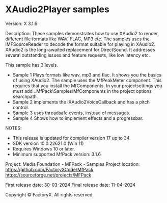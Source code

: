 # XAudio2Player samples

Version: X 3.1.6

Description:
  These samples demonstrates how to use XAudio2 to render different file formats like WAV, FLAC, MP3 etc.
  The samples uses the IMFSourceReader to decode the format suitable for playing in XAudio2.
  XAudio2 is the long-awaited replacement for DirectSound. It addresses several outstanding issues and feature requests, like
  low latency etc.
  
This sample has 3 levels.
  - Sample 1 Plays formats like wav, mp3 and flac. It shows you the basics of using XAudio2.
    The sample uses the MfPeakMeter component. This requires that you install the MfComponents.
    In your projectsettings you must add ..MfPack\Samples\MfComponents in the project options searchpath.  
 -  Sample 2 implements the IXAudio2VoiceCallback and has a pitch control.
 -  Sample 3 uses threadsafe events, instead of messages.
 -  Sample 4 Shows how to implement effects and a progressbar.

NOTES:
 - This release is updated for compiler version 17 up to 34.
 - SDK version 10.0.22621.0 (Win 11)
 - Requires Windows 10 or later.
 - Minimum supported MfPack version: 3.1.6

Project: Media Foundation - MFPack - Samples
Project location: https://github.com/FactoryXCode/MfPack
                  https://sourceforge.net/projects/MFPack

First release date: 30-03-2024
Final release date: 11-04-2024

Copyright © FactoryX. All rights reserved.




